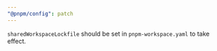 ```yaml
---
"@pnpm/config": patch
---
```


`sharedWorkspaceLockfile` should be set in `pnpm-workspace.yaml` to take effect.
